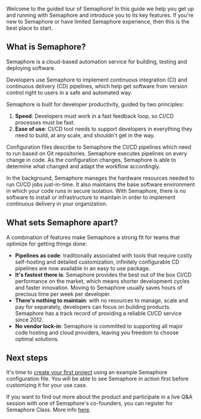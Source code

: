Welcome to the guided tour of Semaphore! In this guide we help you get up and
running with Semaphore and introduce you to its key features. If you're new
to Semaphore or have limited Semaphore experience, then this is the best place
to start.

## What is Semaphore?

Semaphore is a cloud-based automation service for building, testing and
deploying software.

Developers use Semaphore to implement continuous integration (CI) and
continuous delivery (CD) pipelines, which help get software from version
control right to users in a safe and automated way.

Semaphore is built for developer productivity, guided by two principles:

1. **Speed**: Developers must work in a fast feedback loop,
so CI/CD processes must be fast.
2. **Ease of use**: CI/CD tool needs to support developers in everything they
need to build, at any scale, and shouldn't get in the way.

Configuration files describe to Semaphore the CI/CD pipelines which need to run
based on Git repositories. Semaphore executes pipelines on every change in
code. As the configuration changes, Semaphore is able to determine what changed
and adapt the workflow accordingly.

In the background, Semaphore manages the hardware resources needed to run
CI/CD jobs just-in-time. It also maintains the base software environment in
which your code runs in secure isolation. With Semaphore, there is no software
to install or infrastructure to maintain in order to implement continuous
delivery in your organization.

## What sets Semaphore apart?

A combination of features make Semaphore a strong fit for teams that optimize
for getting things done:

- **Pipelines as code**: traditionally associated with tools that require
costly self-hosting and detailed customization, infinitely configurable CD
pipelines are now available in an easy to use package.
- **It's fastest there is**: Semaphore provides the best out of the box CI/CD
performance on the market, which means shorter development cycles and faster
innovation. Moving to Semaphore usually saves hours of precious time per week
per developer.
- **There's nothing to maintain**: with no resources to manage, scale and pay
for separately, developers can focus on building products. Semaphore has a
track record of providing a reliable CI/CD service since 2012.
- **No vendor lock-in**: Semaphore is committed to supporting all major code
hosting and cloud providers, leaving you freedom to choose optimal solutions.

## Next steps

It's time to [create your first project][next] using an example Semaphore
configuration file. You will be able to see Semaphore in action first before
customizing it for your use case.

[next]: https://docs.semaphoreci.com/article/63-your-first-project

If you want to find out more about the product and participate in a live Q&A
session with one of Semaphore's co-founders, you can register for 
Semaphore Class. More info [here](https://semaphoreci.com/learn/class).
